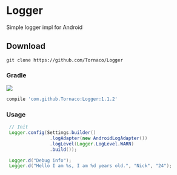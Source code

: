 # Logger
Simple logger impl for Android

## Download
```
git clone https://github.com/Tornaco/Logger
```

### Gradle
[![](https://jitpack.io/v/Tornaco/Logger.svg)](https://jitpack.io/#Tornaco/Logger)

```gradle
compile 'com.github.Tornaco:Logger:1.1.2'
```

### Usage
```java
 // Init
 Logger.config(Settings.builder()
                .logAdapter(new AndroidLogAdapter())
                .logLevel(Logger.LogLevel.WARN)
                .build());

 Logger.d("Debug info");
 Logger.d("Hello I am %s, I am %d years old.", "Nick", "24");
```
